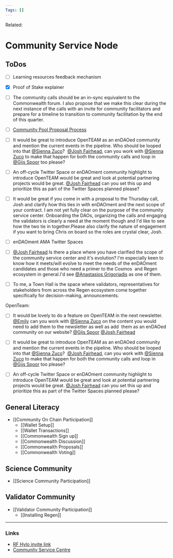 ```yaml
---
Tags: []
---
```

Related: 
# Community Service Node
## ToDos
- [ ] Learning resources feedback mechanism
- [x] Proof of Stake explainer
- [ ] The community calls should be an in-sync equivalent to the Commonwealth forum. I also propose that we make this clear during the next instance of the calls with an invite for community facilitators and prepare for a timeline to transition to community facilitation by the end of this quarter.
- [ ] [Community Pool Proposal Process](https://docs.google.com/document/d/1ZWVIK9kfzK6LSdTxyETGR3G-1wBHU2PuEmiLftjehGo/edit#heading=h.8xazka33dvw3)
- [ ] It would be great to introduce OpenTEAM as an enDAOed community and mention the current events in the pipeline. Who should be looped into that [@Sienna Zuco](https://regenfoundation.slack.com/team/U02BGBCFXT6)?  [@Josh Fairhead](https://regenfoundation.slack.com/team/U02QPQF8RR7), can you work with [@Sienna Zuco](https://regenfoundation.slack.com/team/U02BGBCFXT6) to make that happen for both the community calls and loop in [@Gijs Spoor](https://regenfoundation.slack.com/team/U02CW3QL21M) too please?
- [ ] An off-cycle Twitter Space or enDAOment community highlight to introduce OpenTEAM would be great and look at potential partnering projects would be great. [@Josh Fairhead](https://regenfoundation.slack.com/team/U02QPQF8RR7) can you set this up and prioritize this as part of the Twitter Spaces planned please?
- [ ] It would be great if you come in with a proposal to the Thursday call, Josh and clarify how this ties in with enDAOment and the next scope of your contract. I am not yet fully clear on the purpose of the community service center. Onboarding the DAOs, organizing the calls and engaging the validators is clearly a need at the moment though and I'd like to see how the two tie in together.Please also clarify the nature of engagement if you want to bring Chris on board so the roles are crystal clear, Josh.
- [ ] enDAOment AMA Twitter Spaces
- [ ] [@Josh Fairhead](https://regenfoundation.slack.com/team/U02QPQF8RR7) Is there a place where you have clarified the scope of the community service center and it's evolution? I'm especially keen to know how it meets/will evolve to meet the needs of the enDAOment candidates and those who need a primer to the Cosmos  and Regen ecosystem in general.I'd see [@Anastasios Grigoriadis](https://regenfoundation.slack.com/team/U03BEF2MQ4U) as one of them.
- [ ] To me, a Town Hall is the space where validators, representatives for stakeholders from across the Regen ecosystem come together specifically for decision-making, announcements.


OpenTeam:
- [ ] It would be lovely to do a feature on OpenTEAM in the next newsletter. [@Emily](https://regenfoundation.slack.com/team/U02J6N6EM6V) can you work with [@Sienna Zuco](https://regenfoundation.slack.com/team/U02BGBCFXT6) on the content you would need to add them to the newsletter as well as add  them as an enDAOed community on our website? [@Gijs Spoor](https://regenfoundation.slack.com/team/U02CW3QL21M) [@Josh Fairhead](https://regenfoundation.slack.com/team/U02QPQF8RR7)
 - [ ] It would be great to introduce OpenTEAM as an enDAOed community and mention the current events in the pipeline. Who should be looped into that [@Sienna Zuco](https://regenfoundation.slack.com/team/U02BGBCFXT6)?  [@Josh Fairhead](https://regenfoundation.slack.com/team/U02QPQF8RR7), can you work with [@Sienna Zuco](https://regenfoundation.slack.com/team/U02BGBCFXT6) to make that happen for both the community calls and loop in [@Gijs Spoor](https://regenfoundation.slack.com/team/U02CW3QL21M) too please?
- [ ] An off-cycle Twitter Space or enDAOment community highlight to introduce OpenTEAM would be great and look at potential partnering projects would be great. [@Josh Fairhead](https://regenfoundation.slack.com/team/U02QPQF8RR7) can you set this up and prioritize this as part of the Twitter Spaces planned please?


## General Literacy
- [[Community On Chain Participation]]
	- [[Wallet Setup]]
	- [[Wallet Transactions]]
	- [[Commonwealth Sign up]]
	- [[Commonwealth Discussion]]
	- [[Commonwealth Proposals]]
	- [[Commonwealth Voting]]

## Science Community
- [[Science Community Participation]]

## Validator Community
- [[Validator Community Participation]]
	- [[Installing Regen]]


--- 

### Links
- [RF Hylo invite link](https://www.hylo.com/groups/regen-foundation/join/ePKCEaSFlM)
- [Community Service Centre](https://regenfoundation.notion.site/Community-Service-Centre-23aa345be6da4b4d85821ea3abdd00c6)

